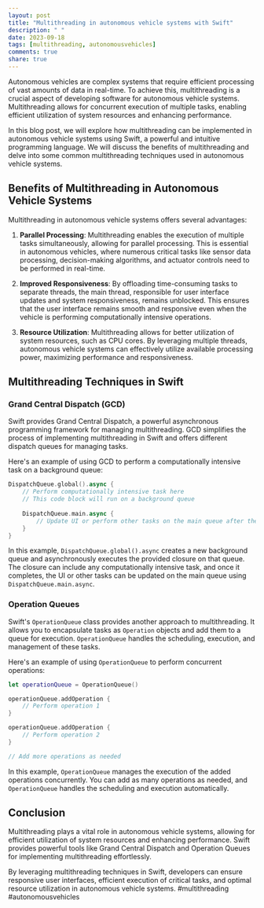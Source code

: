 ```yaml
---
layout: post
title: "Multithreading in autonomous vehicle systems with Swift"
description: " "
date: 2023-09-18
tags: [multithreading, autonomousvehicles]
comments: true
share: true
---
```


Autonomous vehicles are complex systems that require efficient processing of vast amounts of data in real-time. To achieve this, multithreading is a crucial aspect of developing software for autonomous vehicle systems. Multithreading allows for concurrent execution of multiple tasks, enabling efficient utilization of system resources and enhancing performance.

In this blog post, we will explore how multithreading can be implemented in autonomous vehicle systems using Swift, a powerful and intuitive programming language. We will discuss the benefits of multithreading and delve into some common multithreading techniques used in autonomous vehicle systems.

## Benefits of Multithreading in Autonomous Vehicle Systems

Multithreading in autonomous vehicle systems offers several advantages:

1. **Parallel Processing**: Multithreading enables the execution of multiple tasks simultaneously, allowing for parallel processing. This is essential in autonomous vehicles, where numerous critical tasks like sensor data processing, decision-making algorithms, and actuator controls need to be performed in real-time.

2. **Improved Responsiveness**: By offloading time-consuming tasks to separate threads, the main thread, responsible for user interface updates and system responsiveness, remains unblocked. This ensures that the user interface remains smooth and responsive even when the vehicle is performing computationally intensive operations.

3. **Resource Utilization**: Multithreading allows for better utilization of system resources, such as CPU cores. By leveraging multiple threads, autonomous vehicle systems can effectively utilize available processing power, maximizing performance and responsiveness.

## Multithreading Techniques in Swift

### Grand Central Dispatch (GCD)

Swift provides Grand Central Dispatch, a powerful asynchronous programming framework for managing multithreading. GCD simplifies the process of implementing multithreading in Swift and offers different dispatch queues for managing tasks.

Here's an example of using GCD to perform a computationally intensive task on a background queue:

```swift
DispatchQueue.global().async {
    // Perform computationally intensive task here
    // This code block will run on a background queue
    
    DispatchQueue.main.async {
        // Update UI or perform other tasks on the main queue after the background task completes
    }
}
```

In this example, `DispatchQueue.global().async` creates a new background queue and asynchronously executes the provided closure on that queue. The closure can include any computationally intensive task, and once it completes, the UI or other tasks can be updated on the main queue using `DispatchQueue.main.async`.

### Operation Queues

Swift's `OperationQueue` class provides another approach to multithreading. It allows you to encapsulate tasks as `Operation` objects and add them to a queue for execution. `OperationQueue` handles the scheduling, execution, and management of these tasks.

Here's an example of using `OperationQueue` to perform concurrent operations:

```swift
let operationQueue = OperationQueue()

operationQueue.addOperation {
    // Perform operation 1
}

operationQueue.addOperation {
    // Perform operation 2
}

// Add more operations as needed
```

In this example, `OperationQueue` manages the execution of the added operations concurrently. You can add as many operations as needed, and `OperationQueue` handles the scheduling and execution automatically.

## Conclusion

Multithreading plays a vital role in autonomous vehicle systems, allowing for efficient utilization of system resources and enhancing performance. Swift provides powerful tools like Grand Central Dispatch and Operation Queues for implementing multithreading effortlessly.

By leveraging multithreading techniques in Swift, developers can ensure responsive user interfaces, efficient execution of critical tasks, and optimal resource utilization in autonomous vehicle systems. #multithreading #autonomousvehicles